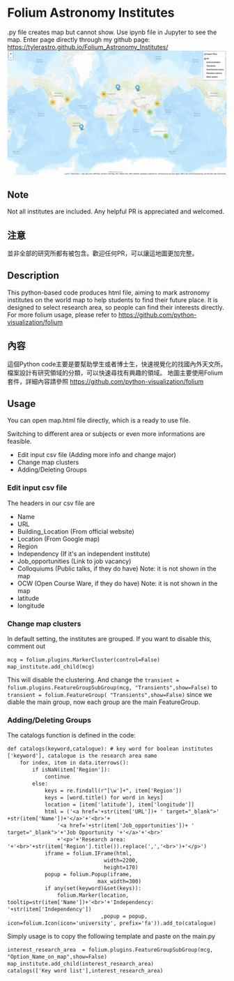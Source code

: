 # Folium Astronomy Institutes
.py file creates map but cannot show. Use ipynb file in Jupyter to see the map.
Enter page directly through my github page: https://tylerastro.github.io/Folium_Astronomy_Institutes/
![image](https://github.com/Tylerastro/Folium_Astronomy_Institutes/blob/main/Cover.png)

## Note
Not all institutes are included. Any helpful PR is appreciated and welcomed.

## 注意
並非全部的研究所都有被包含。歡迎任何PR，可以讓這地圖更加完整。

## Description
This python-based code produces html file, aiming to mark astronomy institutes on the world map to help students to find their future place. It is designed to select research area, so people can find their interests directly.
For more folium usage, please refer to https://github.com/python-visualization/folium

## 內容
這個Python code主要是要幫助學生或者博士生，快速視覺化的找國內外天文所。檔案設計有研究領域的分類，可以快速尋找有興趣的領域。
地圖主要使用Folium套件，詳細內容請參照 https://github.com/python-visualization/folium

## Usage
You can open map.html file directly, which is a ready to use file.

Switching to different area or subjects or even more informations are feasible.
* Edit input csv file (Adding more info and change major)
* Change map clusters
* Adding/Deleting Groups

### Edit input csv file
The headers in our csv file are 
* Name
* URL
* Building_Location (From official website)
* Location (From Google map)
* Region
* Independency (If it's an independent institute)
* Job_opportunities (Link to job vacancy)
* Colloquiums (Public talks, if they do have) Note: it is not shown in the map
* OCW (Open Course Ware, if they do have) Note: it is not shown in the map
* latitude
* longitude


### Change map clusters
In default setting, the institutes are grouped. If you want to disable this, comment out
```
mcg = folium.plugins.MarkerCluster(control=False)
map_institute.add_child(mcg)
```
This will disable the clustering.
And change the `transient = folium.plugins.FeatureGroupSubGroup(mcg, "Transients",show=False)` to `transient = folium.FeatureGroup( "Transients",show=False)` since we diable the main group, now each group are the main FeatureGroup.

### Adding/Deleting Groups
The catalogs function is defined in the code:
```
def catalogs(keyword,catalogue): # key word for boolean institutes ['keyword'], catalogue is the research area name
    for index, item in data.iterrows():
        if isNaN(item['Region']):
            continue
        else:
            keys = re.findall(r"[\w']+", item['Region'])
            keys = [word.title() for word in keys]
            location = [item['latitude'], item['longitude']]
            html = ('<a href='+str(item['URL'])+ ' target="_blank">' +str(item['Name'])+'</a>'+'<br>'+
                '<a href='+str(item['Job_opportunities'])+ ' target="_blank">'+'Job Opportunity '+'</a>'+'<br>'
                +'<p>'+'Research area: '+'<br>'+str(item['Region'].title()).replace(',','<br>')+'</p>')
            iframe = folium.IFrame(html,
                               width=2200,
                               height=170)
            popup = folium.Popup(iframe,
                             max_width=300)
            if any(set(keyword)&set(keys)):
                folium.Marker(location, tooltip=str(item['Name'])+'<br>'+'Independency: '+str(item['Independency'])
                              ,popup = popup, icon=folium.Icon(icon='university', prefix='fa')).add_to(catalogue)

```
Simply usage is to copy the following template and paste on the main.py
```
interest_research_area  = folium.plugins.FeatureGroupSubGroup(mcg, "Option_Name_on_map",show=False)
map_institute.add_child(interest_research_area)
catalogs(['Key word list'],interest_research_area)
```
